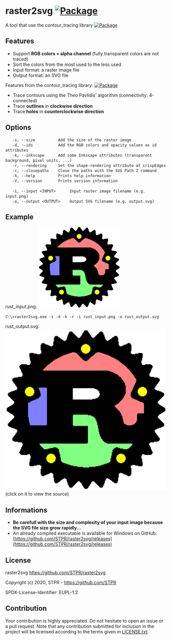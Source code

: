 # raster2svg [![Package][package-img]][package-url]

A tool that use the contour_tracing library [![Package][libpackage-img]][libpackage-url]

## Features

- Support **RGB colors + alpha channel** (fully transparent colors are not traced)
- Sort the colors from the most used to the less used
- Input format: a raster image file
- Output format: an SVG file

Features from the contour_tracing library: [![Package][libpackage-img]][libpackage-url]
- Trace contours using the Theo Pavlidis' algorithm (connectivity: 4-connected)
- Trace **outlines** in **clockwise direction**
- Trace **holes** in **counterclockwise direction**

## Options
```
   -s, --size          Add the size of the raster image
   -d, --ids           Add the RGB colors and opacity values as id attributes
   -k, --inkscape      Add some Inkscape attributes (transparent background, pixel units, ...)
   -r, --rendering     Set the shape-rendering attribute at crispEdges
   -c, --closepaths    Close the paths with the SVG Path Z command
   -h, --help          Prints help information
   -V, --version       Prints version information

   -i, --input <INPUT>      Input raster image filename (e.g. input.png)
   -o, --output <OUTPUT>    Output SVG filename (e.g. output.svg)
```
## Example

rust_input.png: [![rust_input.png][rust-input-img]][rust-input-url]

`C:\>raster2svg.exe -s -d -k -r -i rust_input.png -o rust_output.svg`

rust_output.svg: [![rust_output.svg][rust-output-img]][rust-output-url] (click on it to view the source)

## Informations

- **Be carefull with the size and complexity of your input image because the SVG file size grow rapidly...**
- An already compiled executable is available for Windows on GitHub: [https://github.com/STPR/raster2svg/releases](https://github.com/STPR/raster2svg/releases)

[package-img]: https://img.shields.io/crates/v/raster2svg.svg
[package-url]: https://crates.io/crates/raster2svg
[libpackage-img]: https://img.shields.io/crates/v/contour_tracing.svg
[libpackage-url]: https://crates.io/crates/contour_tracing
[rust-input-img]: https://github.com/STPR/raster2svg/raw/master/example/rust_input.png
[rust-input-url]: https://github.com/STPR/raster2svg/raw/master/example/rust_input.png
[rust-output-img]: https://github.com/STPR/raster2svg/raw/master/example/rust_output.svg?sanitize=true
[rust-output-url]: https://github.com/STPR/raster2svg/raw/master/example/rust_output.svg

## License

raster2svg
https://github.com/STPR/raster2svg

Copyright (c) 2020, STPR - https://github.com/STPR

SPDX-License-Identifier: EUPL-1.2

## Contribution

Your contribution is highly appreciated. Do not hesitate to open an issue or a
pull request. Note that any contribution submitted for inclusion in the project
will be licensed according to the terms given in [LICENSE.txt](LICENSE.txt).

[libpackage-img]: https://img.shields.io/crates/v/contour_tracing.svg
[libpackage-url]: https://crates.io/crates/contour_tracing
[rust-input-img]: https://github.com/STPR/raster2svg/raw/master/example/rust_input.png
[rust-input-url]: https://github.com/STPR/raster2svg/raw/master/example/rust_input.png
[rust-output-img]: https://github.com/STPR/raster2svg/raw/master/example/rust_output.svg
[rust-output-url]: https://github.com/STPR/raster2svg/raw/master/example/rust_output.svg
